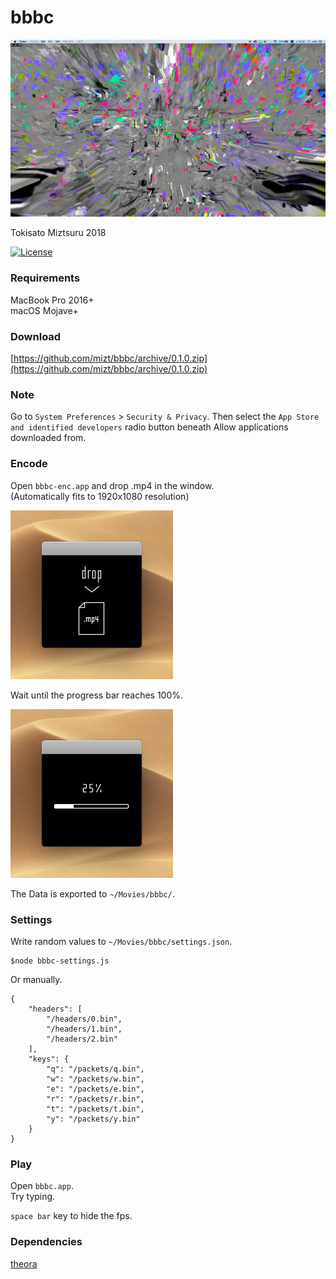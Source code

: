 # bbbc

![](./img/fig01.png "")

Tokisato Miztsuru 2018

[![License](https://img.shields.io/badge/License-BSD%203--Clause-blue.svg)](https://opensource.org/licenses/BSD-3-Clause)

### Requirements

MacBook Pro 2016+   
macOS Mojave+

### Download

[https://github.com/mizt/bbbc/archive/0.1.0.zip](https://github.com/mizt/bbbc/archive/0.1.0.zip)

### Note

Go to `System Preferences` > `Security & Privacy`. Then select the `App Store and identified developers` radio button beneath Allow applications downloaded from.

### Encode

Open `bbbc-enc.app` and drop .mp4 in the window.    
(Automatically fits to 1920x1080 resolution)   

![](./img/fig02.png "")

Wait until the progress bar reaches 100%.  

![](./img/fig03.png "")

The Data is exported to `~/Movies/bbbc/`. 


### Settings

Write random values to `~/Movies/bbbc/settings.json`.

	$node bbbc-settings.js

Or manually.
	
	{
		"headers": [
			"/headers/0.bin",
			"/headers/1.bin",
			"/headers/2.bin"
		],
		"keys": {
			"q": "/packets/q.bin",
			"w": "/packets/w.bin",
			"e": "/packets/e.bin",
			"r": "/packets/r.bin",
			"t": "/packets/t.bin",
			"y": "/packets/y.bin"
		}
	}

### Play

Open `bbbc.app`.    
Try typing.

`space bar` key to hide the fps.

### Dependencies

[theora](https://www.theora.org/faq/#14)
